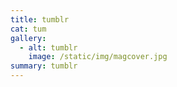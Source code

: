 ```yaml
---
title: tumblr
cat: tum
gallery:
  - alt: tumblr
    image: /static/img/magcover.jpg
summary: tumblr
---
```

